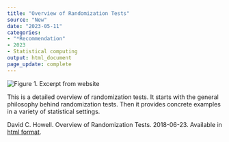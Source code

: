 ```yaml
---
title: "Overview of Randomization Tests"
source: "New"
date: "2023-05-11"
categories:
- "*Recommendation"
- 2023
- Statistical computing
output: html_document
page_update: complete
---
```


![Figure 1. Excerpt from website](http://www.pmean.com/new-images/23/randomization-tests-overview-01.png)

<div class="notes">

This is a detailed overview of randomization tests. It starts with the general philosophy behind randomization tests. Then it provides concrete examples in a variety of statistical settings.

David C. Howell. Overview of Randomization Tests. 2018-06-23. Available in [html format][how1].

[how1]: https://www.uvm.edu/~statdhtx/StatPages/Randomization%20Tests/RandomizationTestsOverview.html

</div>
